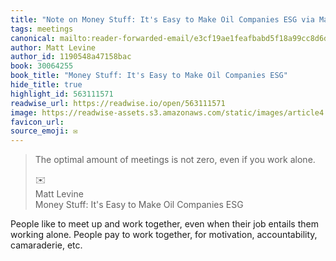 ```yaml
---
title: "Note on Money Stuff: It's Easy to Make Oil Companies ESG via Matt Levine"
tags: meetings
canonical: mailto:reader-forwarded-email/e3cf19ae1feafbabd5f18a99cc8d6d7e
author: Matt Levine
author_id: 1190548a47158bac
book: 30064255
book_title: "Money Stuff: It's Easy to Make Oil Companies ESG"
hide_title: true
highlight_id: 563111571
readwise_url: https://readwise.io/open/563111571
image: https://readwise-assets.s3.amazonaws.com/static/images/article4.6bc1851654a0.png
favicon_url: 
source_emoji: ✉️
---
```


> The optimal amount of meetings is not zero, even if you work alone.
> <div class="quoteback-footer"><div class="quoteback-avatar"><span class="mini-emoji"> ✉️</span></div><div class="quoteback-metadata"><div class="metadata-inner"><span style="display:none">FROM:</span><div aria-label="Matt Levine" class="quoteback-author"> Matt Levine</div><div aria-label="Money Stuff: It's Easy to Make Oil Companies ESG" class="quoteback-title"> Money Stuff: It's Easy to Make Oil Companies ESG</div></div></div></div>

People like to meet up and work together, even when their job entails them working alone. People pay to work together, for motivation, accountability, camaraderie, etc.